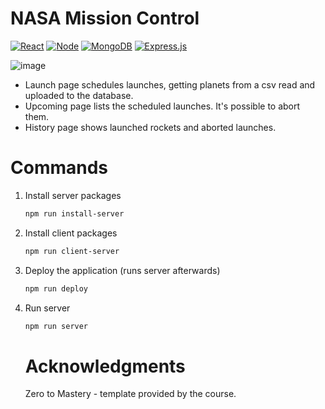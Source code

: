 # NASA Mission Control

 [![React][React.js]][React-url]   [![Node][Node.js]][Node-url]   [![MongoDB][MongoDB]][MongoDB-url]   [![Express.js][Express.js]][Express.js-url]
 



![image](https://github.com/Armlockx/NASA-Mission-Control-Node.js/assets/36962533/3bac7d40-0219-4442-beed-d23433a33661)

* Launch page schedules launches, getting planets from a csv read and uploaded to the database.
* Upcoming page lists the scheduled launches. It's possible to abort them.
* History page shows launched rockets and aborted launches.

# Commands

1. Install server packages
   ```sh
   npm run install-server
   ```
2. Install client packages
   ```sh
   npm run client-server
   ```
3. Deploy the application (runs server afterwards)
   ```sh
   npm run deploy
   ```
4. Run server
   ```sh
   npm run server
   ```

   # Acknowledgments
   Zero to Mastery - template provided by the course.

[React.js]: https://img.shields.io/badge/React-20232A?style=for-the-badge&logo=react&logoColor=61DAFB
[React-url]: https://reactjs.org/
[Node.js]: https://img.shields.io/badge/Node.js-43853D?style=for-the-badge&logo=node.js&logoColor=white
[Node-url]: https://nodejs.org/
[MongoDB]: https://img.shields.io/badge/MongoDB-4EA94B?style=for-the-badge&logo=mongodb&logoColor=white
[MongoDB-url]: https://mongodb.com/
[Express.js]: https://img.shields.io/badge/Express.js-404D59?style=for-the-badge
[Express.js-url]: https://expressjs.com/



